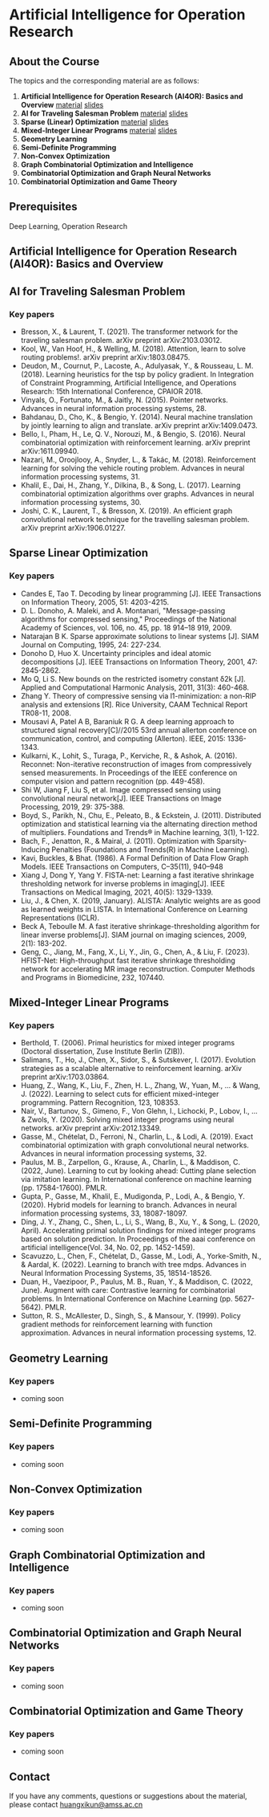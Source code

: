 # Artificial Intelligence for Operation Research

## About the Course

The topics and the corresponding material are as follows:
 1. **Artificial Intelligence for Operation Research (AI4OR): Basics and Overview**  [material](#) [slides](./course_files/lecture_slides/Lecture1_AI4OR.pdf)
 1. **AI for Traveling Salesman Problem**  [material](#AI-for-Traveling-Salesman-Problem) [slides](./course_files/lecture_slides/Lecture2_Traveling_Salesman_Problem.pdf)
 1. **Sparse (Linear) Optimization**  [material](#Sparse-Linear-Optimization) [slides](./course_files/lecture_slides/Lecture3_Sparse_(Linear)_Optimization.pdf)
 1. **Mixed-Integer Linear Programs**  [material](#Mixed-Integer-Linear-Programs) [slides](./course_files/lecture_slides/Lecture4_Mixed-integer_(Linear)_Programs.pdf)
 1. **Geometry Learning** 
 1. **Semi-Definite Programming** 
 1. **Non-Convex Optimization**
 1. **Graph Combinatorial Optimization and Intelligence**
 1. **Combinatorial Optimization and Graph Neural Networks**
 1. **Combinatorial Optimization and Game Theory**

##  Prerequisites

Deep Learning, Operation Research

## Artificial Intelligence for Operation Research (AI4OR): Basics and Overview

## AI for Traveling Salesman Problem

### Key papers

-  Bresson, X., & Laurent, T. (2021). The transformer network for the traveling salesman problem. 
arXiv preprint arXiv:2103.03012.
- Kool, W., Van Hoof, H., & Welling, M. (2018). Attention, learn to solve routing problems!. arXiv
preprint arXiv:1803.08475.
- Deudon, M., Cournut, P., Lacoste, A., Adulyasak, Y., & Rousseau, L. M. (2018). Learning heuristics 
for the tsp by policy gradient. In Integration of Constraint Programming, Artificial Intelligence, and 
Operations Research: 15th International Conference, CPAIOR 2018.
- Vinyals, O., Fortunato, M., & Jaitly, N. (2015). Pointer networks. Advances in neural information 
processing systems, 28.
- Bahdanau, D., Cho, K., & Bengio, Y. (2014). Neural machine translation by jointly learning to align 
and translate. arXiv preprint arXiv:1409.0473.
- Bello, I., Pham, H., Le, Q. V., Norouzi, M., & Bengio, S. (2016). Neural combinatorial optimization 
with reinforcement learning. arXiv preprint arXiv:1611.09940.
- Nazari, M., Oroojlooy, A., Snyder, L., & Takác, M. (2018). Reinforcement learning for solving the 
vehicle routing problem. Advances in neural information processing systems, 31.
- Khalil, E., Dai, H., Zhang, Y., Dilkina, B., & Song, L. (2017). Learning combinatorial optimization 
algorithms over graphs. Advances in neural information processing systems, 30.
- Joshi, C. K., Laurent, T., & Bresson, X. (2019). An efficient graph convolutional network technique 
for the travelling salesman problem. arXiv preprint arXiv:1906.01227.

## Sparse Linear Optimization

### Key papers

- Candes E, Tao T. Decoding by linear programming [J]. IEEE Transactions on Information Theory, 
2005, 51: 4203-4215.
- D. L. Donoho, A. Maleki, and A. Montanari, "Message-passing algorithms for compressed sensing," 
Proceedings of the National Academy of Sciences, vol. 106, no. 45, pp. 18 914–18 919, 2009.
- Natarajan B K. Sparse approximate solutions to linear systems [J]. SIAM Journal on Computing, 
1995, 24: 227-234.
- Donoho D, Huo X. Uncertainty principles and ideal atomic decompositions [J]. IEEE Transactions 
on Information Theory, 2001, 47: 2845-2862.
- Mo Q, Li S. New bounds on the restricted isometry constant δ2k [J]. Applied and Computational 
Harmonic Analysis, 2011, 31(3): 460-468.
- Zhang Y. Theory of compressive sensing via l1-minimization: a non-RIP analysis and extensions 
[R]. Rice University, CAAM Technical Report TR08-11, 2008.
- Mousavi A, Patel A B, Baraniuk R G. A deep learning approach to structured signal 
recovery[C]//2015 53rd annual allerton conference on communication, control, and computing 
(Allerton). IEEE, 2015: 1336-1343.
- Kulkarni, K., Lohit, S., Turaga, P., Kerviche, R., & Ashok, A. (2016). Reconnet: Non-iterative 
reconstruction of images from compressively sensed measurements. In Proceedings of the IEEE 
conference on computer vision and pattern recognition (pp. 449-458).
- Shi W, Jiang F, Liu S, et al. Image compressed sensing using convolutional neural network[J]. IEEE 
Transactions on Image Processing, 2019, 29: 375-388.
- Boyd, S., Parikh, N., Chu, E., Peleato, B., & Eckstein, J. (2011). Distributed optimization and 
statistical learning via the alternating direction method of multipliers. Foundations and Trends® in 
Machine learning, 3(1), 1-122.
- Bach, F., Jenatton, R., & Mairal, J. (2011). Optimization with Sparsity-Inducing Penalties 
(Foundations and Trends(R) in Machine Learning).
- Kavi, Buckles, & Bhat. (1986). A Formal Definition of Data Flow Graph Models. IEEE Transactions 
on Computers, C–35(11), 940–948
- Xiang J, Dong Y, Yang Y. FISTA-net: Learning a fast iterative shrinkage thresholding network for 
inverse problems in imaging[J]. IEEE Transactions on Medical Imaging, 2021, 40(5): 1329-1339.
- Liu, J., & Chen, X. (2019, January). ALISTA: Analytic weights are as good as learned weights in 
LISTA. In International Conference on Learning Representations (ICLR). 
- Beck A, Teboulle M. A fast iterative shrinkage-thresholding algorithm for linear inverse problems[J]. 
SIAM journal on imaging sciences, 2009, 2(1): 183-202.
- Geng, C., Jiang, M., Fang, X., Li, Y., Jin, G., Chen, A., & Liu, F. (2023). HFIST-Net: High-throughput 
fast iterative shrinkage thresholding network for accelerating MR image reconstruction. Computer 
Methods and Programs in Biomedicine, 232, 107440.

## Mixed-Integer Linear Programs

### Key papers

- Berthold, T. (2006). Primal heuristics for mixed integer programs (Doctoral dissertation, Zuse 
Institute Berlin (ZIB)).
- Salimans, T., Ho, J., Chen, X., Sidor, S., & Sutskever, I. (2017). Evolution strategies as a scalable 
alternative to reinforcement learning. arXiv preprint arXiv:1703.03864.
- Huang, Z., Wang, K., Liu, F., Zhen, H. L., Zhang, W., Yuan, M., ... & Wang, J. (2022). Learning to 
select cuts for efficient mixed-integer programming. Pattern Recognition, 123, 108353.
- Nair, V., Bartunov, S., Gimeno, F., Von Glehn, I., Lichocki, P., Lobov, I., ... & Zwols, Y. (2020). 
Solving mixed integer programs using neural networks. arXiv preprint arXiv:2012.13349.
- Gasse, M., Chételat, D., Ferroni, N., Charlin, L., & Lodi, A. (2019). Exact combinatorial optimization 
with graph convolutional neural networks. Advances in neural information processing systems, 32.
- Paulus, M. B., Zarpellon, G., Krause, A., Charlin, L., & Maddison, C. (2022, June). Learning to cut 
by looking ahead: Cutting plane selection via imitation learning. In International conference on 
machine learning (pp. 17584-17600). PMLR.
- Gupta, P., Gasse, M., Khalil, E., Mudigonda, P., Lodi, A., & Bengio, Y. (2020). Hybrid models for 
learning to branch. Advances in neural information processing systems, 33, 18087-18097.
- Ding, J. Y., Zhang, C., Shen, L., Li, S., Wang, B., Xu, Y., & Song, L. (2020, April). Accelerating 
primal solution findings for mixed integer programs based on solution prediction. In Proceedings of 
the aaai conference on artificial intelligence(Vol. 34, No. 02, pp. 1452-1459).
- Scavuzzo, L., Chen, F., Chételat, D., Gasse, M., Lodi, A., Yorke-Smith, N., & Aardal, K. (2022). 
Learning to branch with tree mdps. Advances in Neural Information Processing Systems, 35, 
18514-18526.
- Duan, H., Vaezipoor, P., Paulus, M. B., Ruan, Y., & Maddison, C. (2022, June). Augment with care: 
Contrastive learning for combinatorial problems. In International Conference on Machine 
Learning (pp. 5627-5642). PMLR.
- Sutton, R. S., McAllester, D., Singh, S., & Mansour, Y. (1999). Policy gradient methods for 
reinforcement learning with function approximation. Advances in neural information processing 
systems, 12.

## Geometry Learning

### Key papers

- coming soon

## Semi-Definite Programming

### Key papers

- coming soon

## Non-Convex Optimization

### Key papers

- coming soon

## Graph Combinatorial Optimization and Intelligence

### Key papers

- coming soon

## Combinatorial Optimization and Graph Neural Networks

### Key papers

- coming soon

## Combinatorial Optimization and Game Theory
### Key papers

- coming soon

##  Contact
If you have any comments, questions or suggestions about the material, please contact huangxikun@amss.ac.cn

